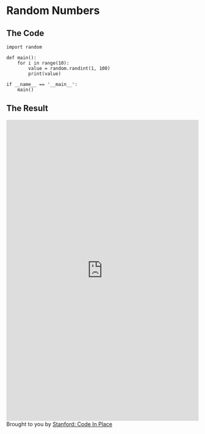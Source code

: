 # Random Numbers

## The Code

```
import random

def main():
    for i in range(10):
        value = random.randint(1, 100)
        print(value)

if __name__ == '__main__':
    main()
```

## The Result

<iframe src="https://codeinplace.stanford.edu/cip3/share/f345WMZBv81JmXPT8CHX" width="100%" height="790px" frameBorder="0" style="border: 0;"></iframe><br>Brought to you by <a href="https://codeinplace.stanford.edu/" target="_blank">Stanford: Code In Place</a>
